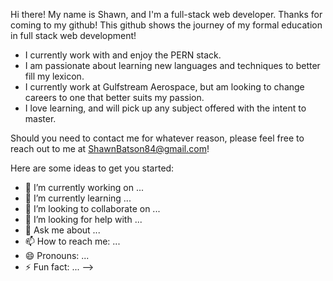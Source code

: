 Hi there! My name is Shawn, and I'm a full-stack web developer. Thanks for coming to my github!  This github shows the journey of my formal education in full stack web development!

  * I currently work with and enjoy the PERN stack.
  * I am passionate about learning new languages and techniques to better fill my lexicon. 
  * I currently work at Gulfstream Aerospace, but am looking to change careers to one that better suits my passion.
  * I love learning, and will pick up any subject offered with the intent to master. 
  
  Should you need to contact me for whatever reason, please feel free to reach out to me at ShawnBatson84@gmail.com!
  
  
Here are some ideas to get you started:

- 🔭 I’m currently working on ...
- 🌱 I’m currently learning ...
- 👯 I’m looking to collaborate on ...
- 🤔 I’m looking for help with ...
- 💬 Ask me about ...
- 📫 How to reach me: ...
- 😄 Pronouns: ...
- ⚡ Fun fact: ...
-->
